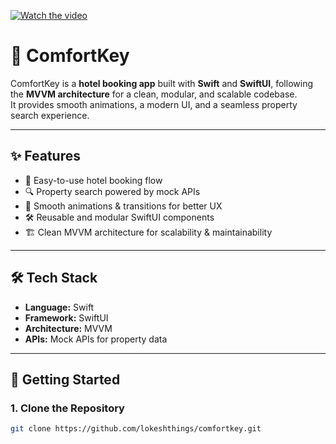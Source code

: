 
[![Watch the video](https://img.youtube.com/vi/Bl3mfqQTfAw/0.jpg)](https://youtube.com/shorts/Bl3mfqQTfAw?feature=share)
# 🏨 ComfortKey

ComfortKey is a **hotel booking app** built with **Swift** and **SwiftUI**, following the **MVVM architecture** for a clean, modular, and scalable codebase.  
It provides smooth animations, a modern UI, and a seamless property search experience.

---

## ✨ Features
- 🔑 Easy-to-use hotel booking flow  
- 🔍 Property search powered by mock APIs  
- 🎨 Smooth animations & transitions for better UX  
- 🛠️ Reusable and modular SwiftUI components  
- 🏗️ Clean MVVM architecture for scalability & maintainability  

---

## 🛠️ Tech Stack
- **Language:** Swift  
- **Framework:** SwiftUI  
- **Architecture:** MVVM  
- **APIs:** Mock APIs for property data  

---

## 🚀 Getting Started

### 1. Clone the Repository
```bash
git clone https://github.com/lokeshthings/comfortkey.git
